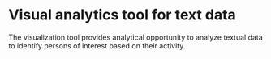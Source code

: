 # Visual analytics tool for text data
The visualization tool provides analytical opportunity to analyze textual data to identify persons of interest based on their activity. 
